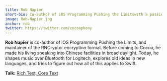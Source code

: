 ```yaml
---
title: Rob Napier
short-bio: Co-author of iOS Programming Pushing the Limitswith a passion for networking, performance, security, and text layout
image: Rob-Napier.jpg
anchor: rob
twitter: https://twitter.com/cocoaphony
---
```


**Rob Napier** is co-author of iOS Programming Pushing the Limits, and maintainer of the RNCryptor encryption format. Before coming to Cocoa, he made his living sneaking into Chinese facilities in broad daylight. Today, he shapes music over Bluetooth for Logitech, explores old ideas in new languages, and tries to figure out how all of this applies to Swift.	

**Talk:** [Rich Text, Core Text](https://cfp.uikonf.com/proposals/43)